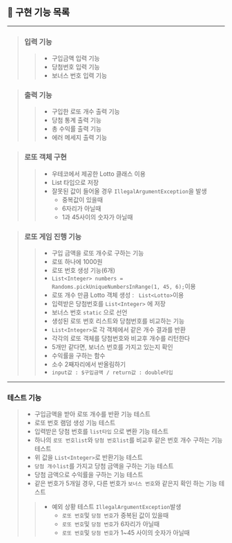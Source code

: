 ## 🎨 구현 기능 목록

---

>### 입력 기능
> >- 구입금액 입력 기능
>> - 당첨번호 입력 기능
>> - 보너스 번호 입력 기능


>### 출력 기능
>>- 구입한 로또 개수 출력 기능
>>- 당첨 통계 출력 기능
>>- 총 수익률 출력 기능
>>- 에러 메세지 출력 기능

>### 로또 객체 구현
>>- 우테코에서 제공한 Lotto 클래스 이용
> > - List<Integer> 타입으로 저장
> > - 잘못된 값이 들어올 경우 `IllegalArgumentException`을 발생
> >   - 중복값이 있을때
> >   - 6자리가 아닐때
> >   - 1과 45사이의 숫자가 아닐때

>### 로또 게임 진행 기능 
>>- 구입 금액을 로또 개수로 구하는 기능
>>  - 로또 하나에 1000원
>>- 로또 번호 생성 기능(6개)
>>  - `List<Integer> numbers = Randoms.pickUniqueNumbersInRange(1, 45, 6);`이용
>>  - 로또 개수 만큼 Lotto 객체 생성 : ` List<Lotto>`이용 
>>- 입력받은 당첨번호를 `List<Integer>` 에 저장
>>- 보너스 번호 `static` 으로 선언
>>- 생성된 로또 번호 리스트와 당첨번호를 비교하는 기능
>>  - `List<Integer>`로 각 객체에서 같은 개수 결과를 반환
>>  - 각각의 로또 객체를 당첨번호와 비교후 개수를 리턴한다
>>  - 5개만 같다면, 보너스 번호를 가지고 있는지 확인
>>- 수익률을 구하는 함수
>>  - 소수 2째자리에서 반올림하기
>>  - `input값 : $구입금액 / return값 : double타입`

---
### 테스트 기능
> - 구입금액을 받아 로또 개수를 반환 기능 테스트
> - 로또 번호 램덤 생성 기능 테스트
> - 입력받은 당첨 번호를 `list타입` 으로 변환 기능 테스트
> - 하나의 `로또 번호list`와 `당첨 번호list`를 비교후 같은 번호 개수 구하는 기능 테스트
> - 위 값을 `List<Integer>`로 반환기능 테스트 
> - `당첨 개수list`를 가지고 당첨 금액을 구하는 기능 테스트
> - 당첨 금액으로 수익률을 구하는 기능 테스트
> - 같은 번호가 5개일 경우, 다른 번호가 `보너스 번호`와 같은지 확인 하는 기능 테스트
> > - 예외 상황 테스트 `IllegalArgumentException`발생
> >   - `로또 번호`및 `당첨 번호`가 중복된 값이 있을때 
> >   - `로또 번호`및 `당첨 번호`가 6자리가 아닐때
> >   - `로또 번호`및 `당첨 번호`가 1~45 사이의 숫자가 아닐때













